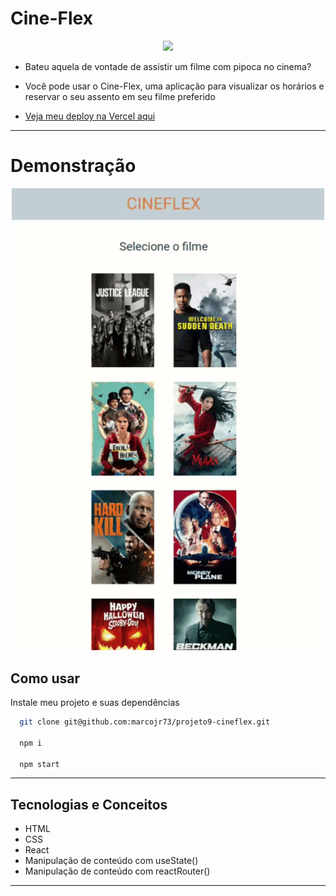 
# Cine-Flex

<p align="center">
   <img width=350 src="https://notion-emojis.s3-us-west-2.amazonaws.com/prod/svg-twitter/1f39e-fe0f.svg"/>
</p>


- Bateu aquela de vontade de assistir um filme com pipoca no cinema?
- Você pode usar o Cine-Flex, uma aplicação para visualizar os horários e reservar o seu assento em seu filme preferido

- [Veja meu deploy na Vercel aqui](https://projeto9-cineflex-neon.vercel.app/)

***
# Demonstração

<p align="center">
   <img width=500 src="./src/assets/images/app.gif"/>
</p>


## Como usar

Instale meu projeto e suas dependências

```bash
  git clone git@github.com:marcojr73/projeto9-cineflex.git
  
  npm i
  
  npm start
```

***

##	 Tecnologias e Conceitos

- HTML
- CSS
- React
- Manipulação de conteúdo com useState()
- Manipulação de conteúdo com reactRouter() 

***
    
